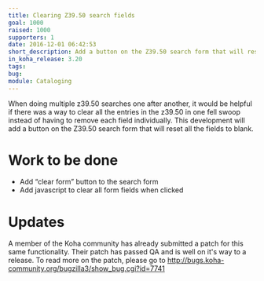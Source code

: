 ```yaml
---
title: Clearing Z39.50 search fields
goal: 1000
raised: 1000
supporters: 1
date: 2016-12-01 06:42:53
short_description: Add a button on the Z39.50 search form that will reset all the fields to blank.
in_koha_release: 3.20
tags:
bug:
module: Cataloging
---
```


When doing multiple z39.50 searches one after another, it would be helpful if there was a way to clear all the entries in the z39.50 in one fell swoop instead of having to remove each field individually. This development will add a button on the Z39.50 search form that will reset all the fields to blank.

# Work to be done
* Add “clear form” button to the search form
* Add javascript to clear all form fields when clicked

# Updates
A member of the Koha community has already submitted a patch for this same functionality.  Their patch has passed QA and is well on it's way to a release.  To read more on the patch, please go to http://bugs.koha-community.org/bugzilla3/show_bug.cgi?id=7741
